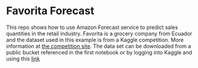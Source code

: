# Favorita Forecast

This repo shows how to use Amazon Forecast service to predict sales quantities in the retail industry.
Favorita is a grocery company from Ecuador and the dataset used in this example is from a Kaggle competition. More information at [the competition site](https://www.kaggle.com/c/favorita-grocery-sales-forecasting).
The data set can be downloaded from a public bucket referenced in the first notebook or by logging into Kaggle and using this [link](https://www.kaggle.com/c/7391/download-all) 
